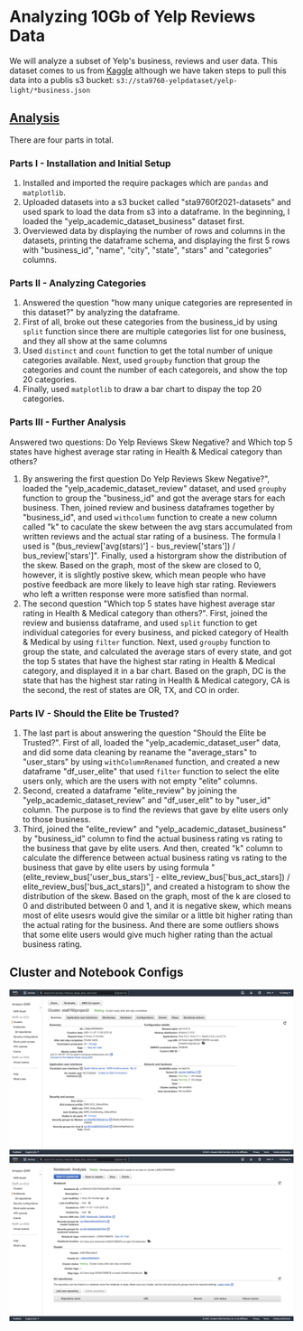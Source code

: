 # Analyzing 10Gb of Yelp Reviews Data
We will analyze a subset of Yelp's business, reviews and user data. This dataset comes to us from [Kaggle](https://www.kaggle.com/yelp-dataset/yelp-dataset) although we have taken steps to pull this data into a publis s3 bucket: `s3://sta9760-yelpdataset/yelp-light/*business.json`

## [Analysis](https://github.com/yuzhang09/Yelp-project/blob/5d892591fa51d33f824541177ae7c099620dbdc7/Analysis.ipynb)

There are four parts in total. 

### Parts I - Installation and Initial Setup
1. Installed and imported the require packages which are `pandas` and `matplotlib`. 
2. Uploaded datasets into a s3 bucket called "sta9760f2021-datasets" and used spark to load the data from s3 into a dataframe. In the beginning, I loaded the  "yelp_academic_dataset_business" dataset first.
3. Overviewed data by displaying the number of rows and columns in the datasets, printing the dataframe schema, and displaying the first 5 rows with "business_id", "name", "city", "state", "stars" and "categories" columns.

### Parts II - Analyzing Categories
1. Answered the question "how many unique categories are represented in this dataset?" by analyzing the dataframe. 
2. First of all, broke out these categories from the business_id by using `split` function since there are multiple categories list for one business, and they all show at the same columns
3. Used `distinct` and `count` function to get the total number of unique categories available. Next, used `groupby` function that group the categories and count the number of each categoreis, and show the top 20 categories. 
4. Finally, used `matplotlib` to draw a bar chart to dispay the top 20 categories. 

### Parts III - Further Analysis 
Answered two questions: Do Yelp Reviews Skew Negative? and Which top 5 states have highest average star rating in Health & Medical category than others?
1. By answering the first question Do Yelp Reviews Skew Negative?", loaded the "yelp_academic_dataset_review" dataset, and used `groupby` function to group the "business_id" and got the average stars for each business. Then, joined review and business dataframes together by "business_id", and used `withcolumn` function to create a new column called "k" to caculate the skew between the avg stars accumulated from written reviews and the actual star rating of a business. The formula I used is "(bus_review['avg(stars)'] - bus_review['stars']) / bus_review['stars']". Finally, used a historgram show the distribution of the skew. Based on the graph, most of the skew are closed to 0, however, it is slightly postive skew, which mean people who have postive feedback are more likely to leave high star rating. Reviewers who left a written response were more satisfied than normal.
2. The second question "Which top 5 states have highest average star rating in Health & Medical category than others?". First, joined the review and busienss dataframe, and used `split` function to get individual categories for every business, and picked category of Health & Medical by using `filter` function. Next, used `groupby` function to group the state, and calculated the average stars of every state, and got the top 5 states that have the highest star rating in Health & Medical category, and displayed it in a bar chart. Based on the graph, DC is the state that has the highest star rating in Health & Medical category, CA is the second, the rest of states are OR, TX, and CO in order.

### Parts IV - Should the Elite be Trusted?
1. The last part is about answering the question "Should the Elite be Trusted?". First of all, loaded the "yelp_academic_dataset_user" data, and did some data cleaning by reaname the "average_stars" to "user_stars" by using `withColumnRenamed` function, and created a new dataframe "df_user_elite" that used `filter` function to select the elite users only, which are the users with not empty "elite" columns. 
2. Second, created a dataframe "elite_review" by joining the "yelp_academic_dataset_review" and "df_user_elit" to by "user_id" column. The purpose is to find the reviews that gave by elite users only to those business. 
3. Third, joined the "elite_review" and "yelp_academic_dataset_business" by "business_id" column to find the  actual business rating vs rating to the business that gave by elite users. And then, created "k" column to calculate the difference between actual business rating vs rating to the business that gave by elite users by using formula "(elite_review_bus['user_bus_stars'] - elite_review_bus['bus_act_stars]) / elite_review_bus['bus_act_stars])", and created a histogram to show the distribution of the skew. Based on the graph, most of the k are closed to 0 and distributed between 0 and 1, and it is negative skew, which means most of elite usesrs would give the similar or a little bit higher rating than the actual rating for the business. And there are some outliers shows that some elite users would give much higher rating than the actual business rating.

## Cluster and Notebook Configs

![cluster](assets/cluster_configuration.png)
![notebook](assets/notebook_configuration.png)

